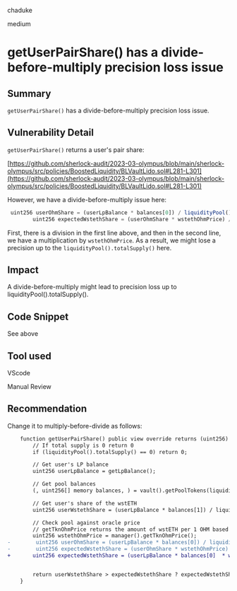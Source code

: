 chaduke

medium

# getUserPairShare() has a divide-before-multiply precision loss issue

## Summary
``getUserPairShare()`` has a divide-before-multiply precision loss issue.


## Vulnerability Detail

``getUserPairShare()`` returns a user's pair share: 

[https://github.com/sherlock-audit/2023-03-olympus/blob/main/sherlock-olympus/src/policies/BoostedLiquidity/BLVaultLido.sol#L281-L301](https://github.com/sherlock-audit/2023-03-olympus/blob/main/sherlock-olympus/src/policies/BoostedLiquidity/BLVaultLido.sol#L281-L301)

However, we have a divide-before-multiply issue here:

```javascript
 uint256 userOhmShare = (userLpBalance * balances[0]) / liquidityPool().totalSupply();
        uint256 expectedWstethShare = (userOhmShare * wstethOhmPrice) / _OHM_DECIMALS;
```
First,  there is a division in the first line above, and then in the second line, we have a multiplication by ``wstethOhmPrice``. As a result, we might lose a precision up to the ``liquidityPool().totalSupply()`` here.

## Impact
A divide-before-multiply might lead to precision loss up to liquidityPool().totalSupply().


## Code Snippet
See above

## Tool used
VScode

Manual Review

## Recommendation
Change it to multiply-before-divide as follows:
```diff
    function getUserPairShare() public view override returns (uint256) {
        // If total supply is 0 return 0
        if (liquidityPool().totalSupply() == 0) return 0;

        // Get user's LP balance
        uint256 userLpBalance = getLpBalance();

        // Get pool balances
        (, uint256[] memory balances, ) = vault().getPoolTokens(liquidityPool().getPoolId());

        // Get user's share of the wstETH
        uint256 userWstethShare = (userLpBalance * balances[1]) / liquidityPool().totalSupply();

        // Check pool against oracle price
        // getTknOhmPrice returns the amount of wstETH per 1 OHM based on the oracle price
        uint256 wstethOhmPrice = manager().getTknOhmPrice();
-        uint256 userOhmShare = (userLpBalance * balances[0]) / liquidityPool().totalSupply();
-        uint256 expectedWstethShare = (userOhmShare * wstethOhmPrice) / _OHM_DECIMALS;
+       uint256 expectedWstethShare = (userLpBalance * balances[0]  * wstethOhmPrice) / liquidityPool().totalSupply() / _OHM_DECIMALS;


        return userWstethShare > expectedWstethShare ? expectedWstethShare : userWstethShare;
    }
```